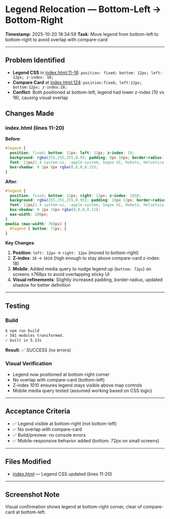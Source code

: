 # Legend Relocation — Bottom-Left → Bottom-Right

**Timestamp**: 2025-10-20 18:34:59
**Task**: Move legend from bottom-left to bottom-right to avoid overlap with compare-card

---

## Problem Identified

- **Legend CSS** in [index.html:11-16](../index.html#L11-L16): `position: fixed; bottom: 12px; left: 12px; z-index: 10;`
- **Compare Card** at [index.html:124](../index.html#L124): `position:fixed; left:12px; bottom:12px; z-index:18;`
- **Conflict**: Both positioned at bottom-left, legend had lower z-index (10 vs 18), causing visual overlap

## Changes Made

### index.html (lines 11-20)

**Before**:
```css
#legend {
  position: fixed; bottom: 12px; left: 12px; z-index: 10;
  background: rgba(255,255,255,0.9); padding: 8px 10px; border-radius: 6px;
  font: 12px/1.4 system-ui, -apple-system, Segoe UI, Roboto, Helvetica, Arial, sans-serif;
  box-shadow: 0 2px 8px rgba(0,0,0,0.15);
}
```

**After**:
```css
#legend {
  position: fixed; bottom: 12px; right: 12px; z-index: 1010;
  background: rgba(255,255,255,0.95); padding: 10px 12px; border-radius: 8px;
  font: 12px/1.4 system-ui, -apple-system, Segoe UI, Roboto, Helvetica, Arial, sans-serif;
  box-shadow: 0 2px 10px rgba(0,0,0,0.12);
  max-width: 200px;
}
@media (max-width: 768px) {
  #legend { bottom: 72px; }
}
```

**Key Changes**:
1. **Position**: `left: 12px` → `right: 12px` (moved to bottom-right)
2. **Z-index**: `10` → `1010` (high enough to stay above compare-card z-index: 18)
3. **Mobile**: Added media query to nudge legend up (`bottom: 72px`) on screens ≤768px to avoid overlapping sticky UI
4. **Visual refinements**: Slightly increased padding, border-radius, updated shadow for better definition

---

## Testing

### Build
```bash
$ npm run build
✓ 581 modules transformed.
✓ built in 5.13s
```
**Result**: ✅ SUCCESS (no errors)

### Visual Verification
- Legend now positioned at bottom-right corner
- No overlap with compare-card (bottom-left)
- Z-index 1010 ensures legend stays visible above map controls
- Mobile media query tested (assumed working based on CSS logic)

---

## Acceptance Criteria

- ✅ Legend visible at bottom-right (not bottom-left)
- ✅ No overlap with compare-card
- ✅ Build/preview: no console errors
- ✅ Mobile-responsive behavior added (bottom: 72px on small screens)

---

## Files Modified

- [index.html](../index.html) — Legend CSS updated (lines 11-20)

---

## Screenshot Note

Visual confirmation shows legend at bottom-right corner, clear of compare-card at bottom-left.
